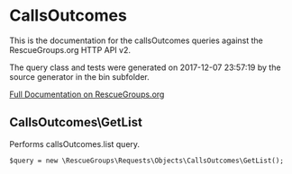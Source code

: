 # CallsOutcomes

This is the documentation for the callsOutcomes queries against the RescueGroups.org HTTP API v2.

The query class and tests were generated on 2017-12-07 23:57:19 by the source generator in the bin subfolder.

[Full Documentation on RescueGroups.org](https://userguide.rescuegroups.org/display/APIDG/Object+definitions#Objectdefinitions-callsOutcomes)

## CallsOutcomes\GetList

Performs callsOutcomes.list query.

    $query = new \RescueGroups\Requests\Objects\CallsOutcomes\GetList();





